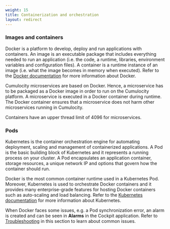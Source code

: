 ```yaml
---
weight: 15
title: Containerization and orchestration
layout: redirect
---
```



### Images and containers

Docker is a platform to develop, deploy and run applications with containers. An image is an executable package that includes everything needed to run an application (i.e. the code, a runtime, libraries, environment variables and configuration files). A container is a runtime instance of an image (i.e. what the image becomes in memory when executed). Refer to the [Docker documentation](https://docs.Docker.com/get-started/) for more information about Docker.

Cumulocity microservices are based on Docker. Hence, a microservice has to be packaged as a Docker image in order to run on the Cumulocity platform. A microservice is executed in a Docker container during runtime. The Docker container ensures that a microservice does not harm other microservices running in Cumulocity.

Containers have an upper thread limit of 4096 for microservices.

### Pods

Kubernetes is the container orchestration engine for automating deployment, scaling and management of containerized applications. A Pod is the basic building block of Kubernetes and it represents a running process on your cluster. A Pod encapsulates an application container, storage resources, a unique network IP and options that govern how the container should run.

Docker is the most common container runtime used in a Kubernetes Pod. Moreover, Kubernetes is used to orchestrate Docker containers and it provides many enterprise-grade features for hosting Docker containers such as auto-scaling and load balancing. Refer to the [Kubernetes documentation](https://kubernetes.io/docs/home/) for more information about Kubernetes.

When Docker faces some issues, e.g. a Pod synchronization error, an alarm is created and can be seen in **Alarms** in the Cockpit application. Refer to [Troubleshooting](#troubleshooting) in this section to learn about common issues. 
